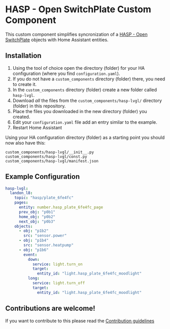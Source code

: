 # HASP - Open SwitchPlate Custom Component

This custom component simplifies syncronization of a [HASP - Open SwitchPlate](https://fvanroie.github.io/hasp-docs/#) objects with Home Assistant entities.

## Installation

1. Using the tool of choice open the directory (folder) for your HA configuration (where you find `configuration.yaml`).
2. If you do not have a `custom_components` directory (folder) there, you need to create it.
3. In the `custom_components` directory (folder) create a new folder called `hasp-lvgl`.
4. Download _all_ the files from the `custom_components/hasp-lvgl/` directory (folder) in this repository.
5. Place the files you downloaded in the new directory (folder) you created.
6. Edit your `configuration.yaml` file add an entry similar to the example.
7. Restart Home Assistant

Using your HA configuration directory (folder) as a starting point you should now also have this:

```text
custom_components/hasp-lvgl/__init__.py
custom_components/hasp-lvgl/const.py
custom_components/hasp-lvgl/manifest.json
```

## Example Configuration 

```yaml
hasp-lvgl:
  landon_l8:
    topic: "hasp/plate_6fe4fc"
    pages:
      entity: number.hasp_plate_6fe4fc_page
      prev_obj: "p0b1"
      home_obj: "p0b2"
      next_obj: "p0b3"
    objects:
      - obj: "p1b2"
        src: "sensor.power"
      - obj: "p1b4"
        src: "sensor.heatpump"
      - obj: "p1b6"
        event:
          down:
            service: light.turn_on
            target:
              entity_id: "light.hasp_plate_6fe4fc_moodlight"
          long:
            service: light.turn_off
            target:
              entity_id: "light.hasp_plate_6fe4fc_moodlight"
```


## Contributions are welcome!

If you want to contribute to this please read the [Contribution guidelines](CONTRIBUTING.md)


